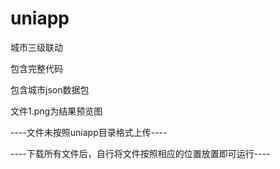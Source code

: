 # uniapp
城市三级联动

包含完整代码

包含城市json数据包

文件1.png为结果预览图

----文件未按照uniapp目录格式上传----

----下载所有文件后，自行将文件按照相应的位置放置即可运行----

